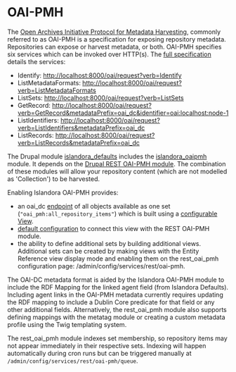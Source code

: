 # OAI-PMH

The [Open Archives Initiative Protocol for Metadata Harvesting](https://www.openarchives.org/pmh/), commonly referred to as OAI-PMH is a specification for exposing repository metadata. Repositories can expose or harvest metadata, or both. OAI-PMH specifies six services which can be invoked over HTTP(s). The [full specification](http://www.openarchives.org/OAI/openarchivesprotocol.html) details the services:

- Identify: [http://localhost:8000/oai/request?verb=Identify](http://localhost:8000/oai/request?verb=Identify)
- ListMetadataFormats: [http://localhost:8000/oai/request?verb=ListMetadataFormats](http://localhost:8000/oai/request?verb=ListMetadataFormats)
- ListSets: [http://localhost:8000/oai/request?verb=ListSets](http://localhost:8000/oai/request?verb=ListSets)
- GetRecord: [http://localhost:8000/oai/request?verb=GetRecord&metadataPrefix=oai_dc&identifier=oai:localhost:node-1](http://localhost:8000/oai/request?verb=GetRecord&metadataPrefix=oai_dc&identifier=oai:localhost:node-1)
- ListIdentifiers: [http://localhost:8000/oai/request?verb=ListIdentifiers&metadataPrefix=oai_dc](http://localhost:8000/oai/request?verb=ListIdentifiers&metadataPrefix=oai_dc)
- ListRecords: [http://localhost:8000/oai/request?verb=ListRecords&metadataPrefix=oai_dc](http://localhost:8000/oai/request?verb=ListRecords&metadataPrefix=oai_dc)

The Drupal module [islandora_defaults](https://github.com/Islandora/islandora_defaults) includes the [islandora_oaipmh](https://github.com/Islandora/islandora_defaults/tree/8.x-1.x/modules/islandora_oaipmh) module. It depends on the [Drupal REST OAI-PMH module](https://www.drupal.org/project/rest_oai_pmh). The combination of these modules will allow your repository content (which are not modelled as 'Collection') to be harvested.

Enabling Islandora OAI-PMH provides:

- an oai_dc [endpoint](http://localhost:8000/oai/request?verb=ListRecords&metadataPrefix=oai_dc) of all objects available as one set (`"oai_pmh:all_repository_items"`) which is built using a [configurable View](http://localhost:8000/admin/structure/views/view/oai_pmh).
- [default configuration](http://localhost:8000/admin/config/services/rest/oai-pmh) to connect this view with the REST OAI-PMH module.
- the ability to define additional sets by building additional views. Additional sets can be created by making views with the Entity Reference view display mode and enabling them on the rest_oai_pmh configuration page: /admin/config/services/rest/oai-pmh.

The OAI-DC metadata format is aided by the Islandora OAI-PMH module to include the RDF Mapping for the linked agent field (from Islandora Defaults). Including agent links in the OAI-PMH metadata currently requires updating the RDF mapping to include a Dublin Core predicate for that field or any other additional fields. Alternatively, the rest_oai_pmh module also supports defining mappings with the metatag module or creating a custom metadata profile using the Twig templating system.

The rest_oai_pmh module indexes set membership, so repository items may not appear immediately in their respective sets. Indexing will happen automatically during cron runs but can be triggered manually at `/admin/config/services/rest/oai-pmh/queue`.
